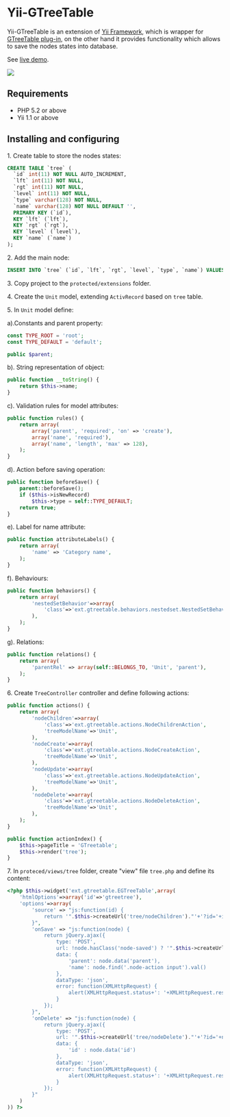 Yii-GTreeTable
==============
Yii-GTreeTable is an extension of [Yii Framework](http://yiiframework.com), which is wrapper for [GTreeTable plug-in](http://github.com/gilek/gtreetable),
on the other hand it provides functionality which allows to save the nodes states into database.

See [live demo](http://gtreetable.gilek.net).

![](http://gtreetable.gilek.net/assets/gtreetable-demo.png)

Requirements
------------
- PHP 5.2 or above
- Yii 1.1 or above

Installing and configuring
--------------------------
1.&nbsp;Create table to store the nodes states:

```sql
CREATE TABLE `tree` (
  `id` int(11) NOT NULL AUTO_INCREMENT,
  `lft` int(11) NOT NULL,
  `rgt` int(11) NOT NULL,
  `level` int(11) NOT NULL,
  `type` varchar(128) NOT NULL,
  `name` varchar(128) NOT NULL DEFAULT '',
  PRIMARY KEY (`id`),
  KEY `lft` (`lft`),
  KEY `rgt` (`rgt`),
  KEY `level` (`level`),
  KEY `name` (`name`)
);
```

2.&nbsp;Add the main node:

```sql
INSERT INTO `tree` (`id`, `lft`, `rgt`, `level`, `type`, `name`) VALUES (1, 0, 1, 0, 'root', 'Root');
```

3.&nbsp;Copy project to the `protected/extensions` folder.

4.&nbsp;Create the `Unit` model, extending `ActivRecord` based on `tree` table.

5.&nbsp;In `Unit` model define:

a).Constants and parent property:
```php
const TYPE_ROOT = 'root';
const TYPE_DEFAULT = 'default';

public $parent;
```

b). String representation of object:
```php
public function __toString() {
	return $this->name;
}
```

c). Validation rules for model attributes:
```php
public function rules() {
	return array(
		array('parent', 'required', 'on' => 'create'),
		array('name', 'required'),
		array('name', 'length', 'max' => 128),
	);
}
```

d). Action before saving operation:
```php
public function beforeSave() {
	parent::beforeSave();
	if ($this->isNewRecord)
		$this->type = self::TYPE_DEFAULT;
	return true;
}
```

e). Label for name attribute:
```php
public function attributeLabels() {
	return array(
		'name' => 'Category name',
	);
}
```

f). Behaviours:
```php
public function behaviors() {
	return array(
		'nestedSetBehavior'=>array(
			'class'=>'ext.gtreetable.behaviors.nestedset.NestedSetBehavior',
		),            
	);
}
```

g). Relations:
```php
public function relations() {
	return array(
		'parentRel' => array(self::BELONGS_TO, 'Unit', 'parent'),
	);
}
```

6.&nbsp;Create `TreeController` controller and define following actions:

```php
public function actions() {
	return array(
		'nodeChildren'=>array(
			'class'=>'ext.gtreetable.actions.NodeChildrenAction',
			'treeModelName'=>'Unit',
		),
		'nodeCreate'=>array(
			'class'=>'ext.gtreetable.actions.NodeCreateAction',
			'treeModelName'=>'Unit',
		),      
		'nodeUpdate'=>array(
			'class'=>'ext.gtreetable.actions.NodeUpdateAction',
			'treeModelName'=>'Unit',
		),  
		'nodeDelete'=>array(
			'class'=>'ext.gtreetable.actions.NodeDeleteAction',
			'treeModelName'=>'Unit',
		),             
	);
}   	

public function actionIndex() {
	$this->pageTitle = 'GTreetable';
	$this->render('tree');
}
```
	
7.&nbsp;In `proteced/views/tree` folder, create "view" file `tree.php` and define its content:

```php
<?php $this->widget('ext.gtreetable.EGTreeTable',array(
    'htmlOptions'=>array('id'=>'gtreetree'),
    'options'=>array(
        'source' => "js:function(id) { 
            return '".$this->createUrl('tree/nodeChildren')."'+'?id='+id; 
        }",
        'onSave' => "js:function(node) {
            return jQuery.ajax({
                type: 'POST',
                url: !node.hasClass('node-saved') ? '".$this->createUrl('tree/nodeCreate')."' : '".$this->createUrl('tree/nodeUpdate')."'+'?id='+node.data('id'),
                data: {
                    'parent': node.data('parent'),
                    'name': node.find('.node-action input').val()
                },
                dataType: 'json',
                error: function(XMLHttpRequest) {
                    alert(XMLHttpRequest.status+': '+XMLHttpRequest.responseText);
                }
            });        
        }",
        'onDelete' => "js:function(node) {
            return jQuery.ajax({
                type: 'POST',
                url: '".$this->createUrl('tree/nodeDelete')."'+'?id='+node.data('id'),
                data: {
                    'id' : node.data('id')
                },
                dataType: 'json',
                error: function(XMLHttpRequest) {
                    alert(XMLHttpRequest.status+': '+XMLHttpRequest.responseText);
                }
            });        
        }"        
    )
)) ?>
```
	
